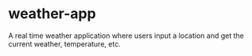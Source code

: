 # weather-app
A real time weather application where users input a location and get the current weather, temperature, etc.
